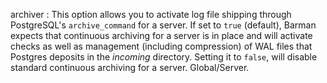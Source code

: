 archiver
:   This option allows you to activate log file shipping through PostgreSQL's
    `archive_command` for a server. If set to `true` (default), Barman expects
    that continuous archiving for a server is in place and will activate
    checks as well as management (including compression) of WAL files that
    Postgres deposits in the *incoming* directory. Setting it to `false`,
    will disable standard continuous archiving for a server. Global/Server.
